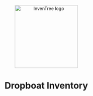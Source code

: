 <div align="center">
  <img src="https://github.com/Rudransh2608/Dropboat_inventory/assets/160394256/0229c082-45d8-4f50-b029-0cd814e7a1cb" alt="InvenTree logo" width="200" height="auto" />
  <h1>Dropboat Inventory</h1>

